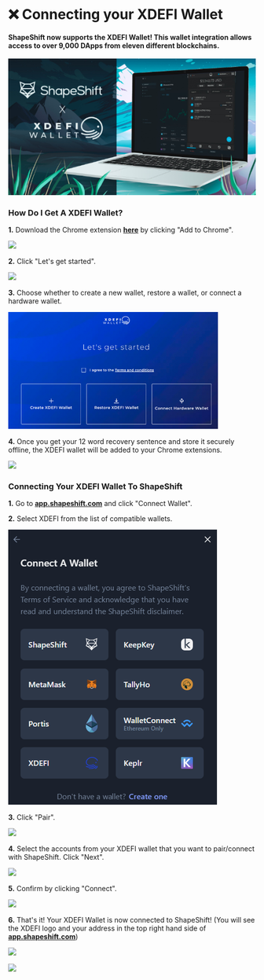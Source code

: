 # ❌ Connecting your XDEFI Wallet

#### ShapeShift now supports the XDEFI Wallet! This wallet integration allows access to over 9,000 DApps from eleven different blockchains.

![](<../../.gitbook/assets/image (71).png>)

### How Do I Get A XDEFI Wallet?

**1.** Download the Chrome extension [**here**](https://chrome.google.com/webstore/detail/xdefi-wallet/hmeobnfnfcmdkdcmlblgagmfpfboieaf?hl=en) by clicking "Add to Chrome".

![](<../../.gitbook/assets/image (55).png>)

**2.** Click "Let's get started".

![](<../../.gitbook/assets/image (125).png>)

**3.** Choose whether to create a new wallet, restore a wallet, or connect a hardware wallet.

![](<../../.gitbook/assets/image (37).png>)

**4.** Once you get your 12 word recovery sentence and store it securely offline, the XDEFI wallet will be added to your Chrome extensions.

![](<../../.gitbook/assets/image (142).png>)

### Connecting Your XDEFI Wallet To ShapeShift

**1.** Go to [**app.shapeshift.com**](https://app.shapeshift.com/#/dashboard) and click "Connect Wallet".

**2.** Select XDEFI from the list of compatible wallets.

![](<../../.gitbook/assets/image (57).png>)

**3.** Click "Pair".

![](<../../.gitbook/assets/image (51).png>)

**4.** Select the accounts from your XDEFI wallet that you want to pair/connect with ShapeShift. Click "Next".

![](<../../.gitbook/assets/image (145).png>)

**5.** Confirm by clicking "Connect".

![](<../../.gitbook/assets/image (178).png>)

**6.** That's it! Your XDEFI Wallet is now connected to ShapeShift! (You will see the XDEFI logo and your address in the top right hand side of [**app.shapeshift.com**](https://app.shapeshift.com/#/dashboard))

![](<../../.gitbook/assets/image (167).png>)

![](<../../.gitbook/assets/image (202).png>)
